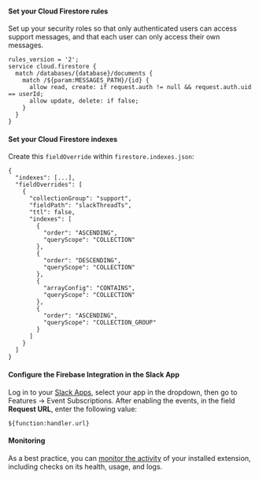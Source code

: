 <!-- 
This file provides your users an overview of how to use your extension after they've installed it. All content is optional, but this is the recommended format. Your users will see the contents of this file in the Firebase console after they install the extension.

Include instructions for using the extension and any important functional details. Also include **detailed descriptions** for any additional post-installation setup required by the user.

Reference values for the extension instance using the ${param:PARAMETER_NAME} or ${function:VARIABLE_NAME} syntax.
Learn more in the docs: https://firebase.google.com/docs/extensions/publishers/user-documentation#reference-in-postinstall

Learn more about writing a POSTINSTALL.md file in the docs:
https://firebase.google.com/docs/extensions/publishers/user-documentation#writing-postinstall
-->

#### Set your Cloud Firestore rules

Set up your security roles so that only authenticated users can access support messages, and that each user can only access their own messages. 

```
rules_version = '2';
service cloud.firestore {
  match /databases/{database}/documents {
    match /${param:MESSAGES_PATH}/{id} {
      allow read, create: if request.auth != null && request.auth.uid == userId;
      allow update, delete: if false;
    }
  }
}
```

#### Set your Cloud Firestore indexes

Create this `fieldOverride` within `firestore.indexes.json`:
```
{
  "indexes": [...],
  "fieldOverrides": [
    {
      "collectionGroup": "support",
      "fieldPath": "slackThreadTs",
      "ttl": false,
      "indexes": [
        {
          "order": "ASCENDING",
          "queryScope": "COLLECTION"
        },
        {
          "order": "DESCENDING",
          "queryScope": "COLLECTION"
        },
        {
          "arrayConfig": "CONTAINS",
          "queryScope": "COLLECTION"
        },
        {
          "order": "ASCENDING",
          "queryScope": "COLLECTION_GROUP"
        }
      ]
    }
  ]
}
```

#### Configure the Firebase Integration in the Slack App

Log in to your [Slack Apps](https://api.slack.com/apps/), select your app in the dropdown, then go to Features -> Event Subscriptions. After enabling the events, in the field **Request URL**, enter the following value: 
```
${function:handler.url}
```

<!-- We recommend keeping the following section to explain how to monitor extensions with Firebase -->
#### Monitoring

As a best practice, you can [monitor the activity](https://firebase.google.com/docs/extensions/manage-installed-extensions#monitor) of your installed extension, including checks on its health, usage, and logs.
